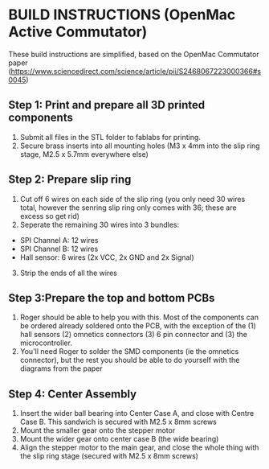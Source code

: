 # BUILD INSTRUCTIONS (OpenMac Active Commutator)

These build instructions are simplified, based on the OpenMac Commutator paper (https://www.sciencedirect.com/science/article/pii/S2468067223000366#s0045)

## Step 1: Print and prepare all 3D printed components 
  1. Submit all files in the STL folder to fablabs for printing.
  2. Secure brass inserts into all mounting holes (M3 x 4mm into the slip ring stage, M2.5 x 5.7mm everywhere else)

## Step 2: Prepare slip ring
1. Cut off 6 wires on each side of the slip ring (you only need 30 wires total, however the senring slip ring only comes with 36; these are excess so get rid)
2. Seperate the remaining 30 wires into 3 bundles:
- SPI Channel A: 12 wires
- SPI Channel B: 12 wires
- Hall sensor: 6 wires (2x VCC, 2x GND and 2x Signal)
3. Strip the ends of all the wires

## Step 3:Prepare the top and bottom PCBs
1. Roger should be able to help you with this. Most of the components can be ordered already soldered onto the PCB, with the exception of the (1) hall sensors (2) omnetics connectors (3) 6 pin connector and (3) the microcontroller.
2. You'll need Roger to solder the SMD components (ie the omnetics connector), but the rest you should be able to do yourself with the diagrams from the paper

## Step 4: Center Assembly 
1. Insert the wider ball bearing into Center Case A, and close with Centre Case B. This sandwich is secured with M2.5 x 8mm screws
2. Mount the smaller gear onto the stepper motor
3. Mount the wider gear onto center case B (the wide bearing)
4. Align the stepper motor to the main gear, and close the whole thing with the slip ring stage (secured with M2.5 x 8mm screws)
